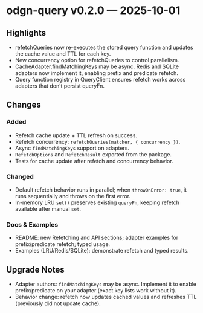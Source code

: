 # odgn-query v0.2.0 — 2025-10-01

## Highlights

- refetchQueries now re-executes the stored query function and updates the cache value and TTL for each key.
- New concurrency option for refetchQueries to control parallelism.
- CacheAdapter.findMatchingKeys may be async. Redis and SQLite adapters now implement it, enabling prefix and predicate refetch.
- Query function registry in QueryClient ensures refetch works across adapters that don’t persist queryFn.

## Changes

### Added

- Refetch cache update + TTL refresh on success.
- Refetch concurrency: `refetchQueries(matcher, { concurrency })`.
- Async `findMatchingKeys` support on adapters.
- `RefetchOptions` and `RefetchResult` exported from the package.
- Tests for cache update after refetch and concurrency behavior.

### Changed

- Default refetch behavior runs in parallel; when `throwOnError: true`, it runs sequentially and throws on the first error.
- In-memory LRU `set()` preserves existing `queryFn`, keeping refetch available after manual `set`.

### Docs & Examples

- README: new Refetching and API sections; adapter examples for prefix/predicate refetch; typed usage.
- Examples (LRU/Redis/SQLite): demonstrate refetch and typed results.

## Upgrade Notes

- Adapter authors: `findMatchingKeys` may be async. Implement it to enable prefix/predicate on your adapter (exact key lists work without it).
- Behavior change: refetch now updates cached values and refreshes TTL (previously did not update cache).
